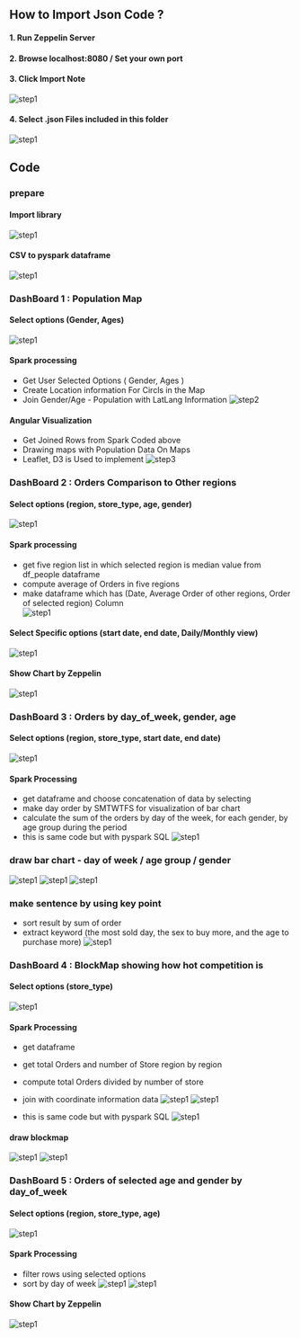 ## How to Import Json Code ?
#### 1. Run Zeppelin Server


#### 2. Browse localhost:8080 / Set your own port


#### 3. Click **Import Note**

![step1](/captures/importjson/1.png)


#### 4. Select .json Files included in this folder

![step1](/captures/importjson/2.png)

## Code 

### prepare
#### Import library
![step1](/captures/CodeCapture/1_importLib.JPG)


#### CSV to pyspark dataframe
![step1](/captures/CodeCapture/2_dataload.jpg)

### DashBoard 1 : Population Map
#### Select options (Gender, Ages)
![step1](/captures/CodeCapture/3_selectForm.JPG)

#### Spark processing
* Get User Selected Options ( Gender, Ages )
* Create Location information For Circls in the Map 
* Join Gender/Age - Population with LatLang Information
![step2](/captures/CodeCapture/jmCapture_angular.JPG)

#### Angular Visualization
* Get Joined Rows from Spark Coded above
* Drawing maps with Population Data On Maps
* Leaflet, D3 is Used to implement
![step3](/captures/CodeCapture/jmCapture_spark.png)



### DashBoard 2 : Orders Comparison to Other regions
#### Select options (region, store_type, age, gender)
![step1](/captures/CodeCapture/4_selectForm.JPG)


#### Spark processing 
* get five region list in which selected region is median value from df_people dataframe <br>
* compute average of Orders in five regions <br>
* make dataframe which has (Date, Average Order of other regions, Order of selected region) Column <br>
![step1](/captures/CodeCapture/8_daily_hydashboard.JPG)



#### Select Specific options (start date, end date, Daily/Monthly view)
![step1](/captures/CodeCapture/5_selectForm.JPG)

#### Show Chart by Zeppelin
![step1](/captures/CodeCapture/7_daily_hydashboard.JPG)


### DashBoard 3 : Orders by day_of_week, gender, age
#### Select options (region, store_type, start date, end date)
![step1](/captures/CodeCapture/10(1).JPG)

#### Spark Processing
* get dataframe and choose concatenation of data by selecting
* make day order by SMTWTFS for visualization of bar chart
* calculate the sum of the orders by day of the week, for each gender, by age group during the period
* this is same code but with pyspark SQL 
![step1](/captures/CodeCapture/24.png)

### draw bar chart - day of week / age group / gender
![step1](/captures/CodeCapture/11_dayOfWeek.JPG)
![step1](/captures/CodeCapture/12_age.JPG)
![step1](/captures/CodeCapture/12_gender.JPG)

### make sentence by using key point
* sort result by sum of order
* extract keyword (the most sold day, the sex to buy more, and the age to purchase more)
![step1](/captures/CodeCapture/13_keypointSentence.JPG)

### DashBoard 4 : BlockMap showing how hot competition is
#### Select options (store_type)
![step1](/captures/CodeCapture/15_yy_selectForm.JPG)

#### Spark Processing
* get dataframe
* get total Orders and number of Store region by region
* compute total Orders divided by number of store 
* join with coordinate information data
![step1](/captures/CodeCapture/14_yy.JPG)
![step1](/captures/CodeCapture/16_yy.JPG)

* this is same code but with pyspark SQL 
![step1](/captures/CodeCapture/25.png)

#### draw blockmap 
![step1](/captures/CodeCapture/17_yy.JPG)
![step1](/captures/CodeCapture/19blockmap.PNG)


### DashBoard 5 : Orders of selected age and gender by day_of_week
#### Select options (region, store_type, age)
![step1](/captures/CodeCapture/20.PNG)

#### Spark Processing
* filter rows using selected options
* sort by day of week
![step1](/captures/CodeCapture/21.PNG)
![step1](/captures/CodeCapture/22.PNG)

#### Show Chart by Zeppelin
![step1](/captures/CodeCapture/23.PNG)
